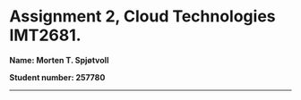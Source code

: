 # Assignment 2, Cloud Technologies IMT2681. 
**Name:           Morten T. Spjøtvoll**

**Student number: 257780**

---
